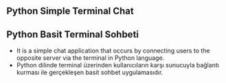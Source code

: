 ## Python Simple Terminal Chat
## Python Basit Terminal Sohbeti

- It is a simple chat application that occurs by connecting users to the opposite server via the terminal in Python language.
- Python dilinde terminal üzerinden kullanıcıların karşı sunucuyla bağlantı kurması ile gerçekleşen basit sohbet uygulamasıdır.
